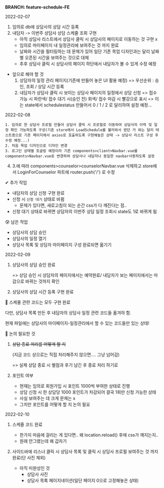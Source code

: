 **BRANCH: feature-schedule-FE**

2022-02-07

1. 임의로 db에 상담사의 상담 시간 등록 
2. 내담자 -> 이번주 상담사 상담 스케줄 조회 구현
   - 아직 상담사 리스트에서 상담사 클릭 시 상담사의 페이지로 이동하는 것 구현 x
   - 임의로 마이페이지 내 일정관리에 보여주는 것 까지 완료
   - 날짜와 시간을 필터링하는 데 문제가 있어 일단 기존 목업 디자인과는 달리 날짜별 오픈된 시간을 보여주는 것으로 대체
   - 추후 상담사 클릭 시 상담사의 페이지 하단에서 내담자가 볼 수 있게 수정 예정


+ 앞으로 해야 할 것 
  1. 상담자의 일정 관리 페이지(기존에 만들어 놓은 UI 활용 예정)
     => 우선순위 : 승인, 조회 / 상담 시간 등록
  2. 내담자가 상담사 클릭 시 보이는 상담사 페이지의 일정에서 상담 신청
     => 접수가능 시 파란색/ 접수 대기 시(승인 전) 회색/ 접수 마감 시 빨강으로 표시 
     => 이는 state에서 schedulestatus 만들어서 0 / 1 / 2 로 달리하여 설정 예정...



2022-02-08

    1. 임의로 한 상담사 프로필 만들어 상담사 클릭 시 프로필로 이동하여 상담사의 이력 및 일정 확인 가능하도록 구성(기존 store에서 LoadSchedule를 불러와서 썼던 거 와는 달리 테스트용으로 기존 페이지에서 axios로 호출하도록 구현해놓은 상태 -> 상담사 리스트 구성 후 수정 예정...)
    2. 처음 목업 디자인으로 디자인 변경
    3. 로그인 상태별 토글링 예정이라 기존 components>client>Navbar.vue를 components>Navbar.vue로 변경하여 상담사나 내담자나 동일한 navbar사용하도록 설정
   4. 3.에 따라 components>counselor>counselorNavbar.vue 삭제하고 store에서 LoginForCounselor 파트에 router.push('/') 로 수정




✔ 추가 작업

- 내담자의 상담 신청 구현 완료
- 신청 시 `신청 대기` 상태로 바뀜
  - 문제가 있다면, 새로고침이 되는 순간 css가 다 깨진다는 점..
- 신청 대기 상태로 바뀌면 상담자의 이번주 상담 일정 조회시 state도 1로 바뀌게 됨



😰 남은 작업

- 상담사의 상담 승인
- 상담사의 일정 열기
- 상담사 목록 및 상담자 마이페이지 구성 완료되면 옮기기



2022-02-09

1. 상담사의 상담 승인 완료

   => 상담 승인 시 상담자의 페이지에서는 예약완료/ 내담자가 보는 페이지에서는 마감으로 바뀌는 것까지 확인

2. 상담사의 상담 시간 등록 구현 완료

🎉 스케줄 관련 코드는 모두 구현 완료

다만, 상담사 목록 만든 후 내담자의 상담사 일정 관련 코드들 옮겨야 함.



현재 파일에는 상담사의 마이페이지-일정관리에서 할 수 있는 코드들만 있는 상태!



🔴 논의 필요한 것

1. ~~상담 종료 처리를 어떻게 할 지~~

   (지금 코드 상으로는 직접 처리해주지 않으면....  그냥 넘어감)

   => 실제 상담 종료 시 별점과 후기 남긴 후 종료 처리 하기로 

   

2. 포인트 여부
   - 현재는 임의로 회원가입 시 포인트 1000씩 부여한 상태로 진행
   - 상담 신청 시 한 상담당 1000 포인트가 차감되어 결국 1회만 신청 가능한 상태
   - 사실 보여주는 데 크게 문제는 x 
   - 그치만 포인트를 어떻게 할 지 논의 필요



2022-02-10

1. 스케줄 코드 완료
   - 한가지 마음에 걸리는 게 있다면.. 왜 location.reload() 후에 css가 깨지는지..
   - 원래 안그랬는데 왜 갑자기 

2. 사이드바에 리스너 클릭 시 상담사 목록 및 클릭 시 상담사 프로필 보여주는 것 까지 완료(단 사진 제외)
   - 아직 미완성인 것
     - 상담사 사진
     - 상담사 목록 페이지네이션(일단 페이지 0으로 고정해놓은 상태)

